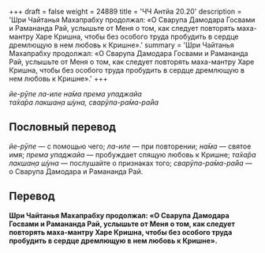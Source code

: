 +++
draft = false
weight = 24889
title = 'ЧЧ Антйа 20.20'
description = 'Шри Чайтанья Махапрабху продолжал: «О Сварупа Дамодара Госвами и Рамананда Рай, услышьте от Меня о том, как следует повторять маха-мантру Харе Кришна, чтобы без особого труда пробудить в сердце дремлющую в нем любовь к Кришне».'
summary = 'Шри Чайтанья Махапрабху продолжал: «О Сварупа Дамодара Госвами и Рамананда Рай, услышьте от Меня о том, как следует повторять маха-мантру Харе Кришна, чтобы без особого труда пробудить в сердце дремлющую в нем любовь к Кришне».'
+++

_йе-рӯпе ла-иле на̄ма према упаджайа  
та̄ха̄ра лакшан̣а ш́уна, сварӯпа-ра̄ма-ра̄йа_

## Пословный перевод

_йе_\-_рӯпе_ — с помощью чего; _ла_\-_иле_ — при повторении; _на̄ма_ — святое имя; _према_ _упаджайа_ — пробуждает спящую любовь к Кришне; _та̄ха̄ра_ _лакшан̣а_ _ш́уна_ — послушайте о признаках того; _сварӯпа_\-_ра̄ма_\-_ра̄йа_ — о Сварупа Дамодара и Рамананда Рай.

## Перевод

**Шри Чайтанья Махапрабху продолжал: «О Сварупа Дамодара Госвами и Рамананда Рай, услышьте от Меня о том, как следует повторять маха-мантру Харе Кришна, чтобы без особого труда пробудить в сердце дремлющую в нем любовь к Кришне».**

